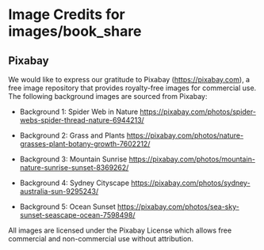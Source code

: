 # Image Credits for images/book_share

## Pixabay
We would like to express our gratitude to Pixabay (https://pixabay.com), a free image repository that provides royalty-free images for commercial use. The following background images are sourced from Pixabay:

- Background 1: Spider Web in Nature
  https://pixabay.com/photos/spider-webs-spider-thread-nature-6944213/

- Background 2: Grass and Plants
  https://pixabay.com/photos/nature-grasses-plant-botany-growth-7602212/

- Background 3: Mountain Sunrise
  https://pixabay.com/photos/mountain-nature-sunrise-sunset-8369262/

- Background 4: Sydney Cityscape
  https://pixabay.com/photos/sydney-australia-sun-9295243/

- Background 5: Ocean Sunset
  https://pixabay.com/photos/sea-sky-sunset-seascape-ocean-7598498/

All images are licensed under the Pixabay License which allows free commercial and non-commercial use without attribution.
